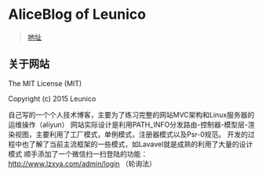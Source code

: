 # AliceBlog of Leunico

>[地址](http://www.lzxya.com/)

## 关于网站

The MIT License (MIT)

Copyright (c) 2015 Leunico

自己写的一个个人技术博客，主要为了练习完整的网站MVC架构和Linux服务器的运维操作（aliyun）
网站实际设计是利用PATH_INFO分发路由-控制器-模型层-渲染视图，主要利用了工厂模式，单例模式，注册器模式以及Psr-0规范。
开发的过程中也了解了当前主流框架的一些模式，如Lavavel就是成熟的利用了大量的设计模式
顺手添加了一个微信扫一扫登陆的功能：http://www.lzxya.com/admin/login （轮询法）

